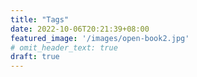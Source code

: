```yaml
---
title: "Tags"
date: 2022-10-06T20:21:39+08:00
featured_image: '/images/open-book2.jpg'
# omit_header_text: true
draft: true
---
```


